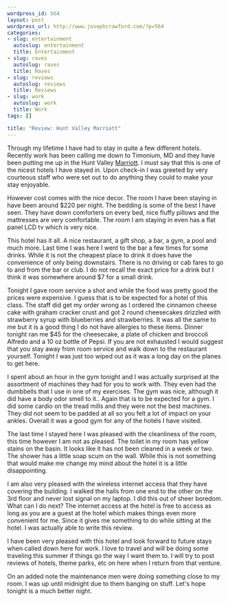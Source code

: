```yaml
--- 
wordpress_id: 564
layout: post
wordpress_url: http://www.josephcrawford.com/?p=564
categories: 
- slug: entertainment
  autoslug: entertainment
  title: Entertainment
- slug: raves
  autoslug: raves
  title: Raves
- slug: reviews
  autoslug: reviews
  title: Reviews
- slug: work
  autoslug: work
  title: Work
tags: []

title: "Review: Hunt Valley Marriott"
---
```


Through my lifetime I have had to stay in quite a few different hotels.  Recently work has been calling me down to Timonium, MD and they have been putting me up in the Hunt Valley [Marriott](http://www.marriott.com/).  I must say that this is one of the nicest hotels I have stayed in.  Upon check-in I was greeted by very courteous staff who were set out to do anything they could to make your stay enjoyable.

However cost comes with the nice decor.  The room I have been staying in have been around $220 per night.  The bedding is some of the best I have seen.  They have down comforters on every bed, nice fluffy pillows and the mattresses are very comfortable.  The room I am staying in even has a flat panel LCD tv which is very nice.
<!--more-->
This hotel has it all.  A nice restaurant, a gift shop, a bar, a gym, a pool and much more.  Last time I was here I went to the bar a few times for some drinks.  While it is not the cheapest place to drink it does have the convenience of only being downstairs.  There is no driving or cab fares to go to and from the bar or club.  I do not recall the exact price for a drink but I think it was somewhere around $7 for a small drink.

Tonight I gave room service a shot and while the food was pretty good the prices were expensive.  I guess that is to be expected for a hotel of this class.  The staff did get my order wrong as I ordered the cinnamon cheese cake with graham cracker crust and got 2 round cheesecakes drizzled with strawberry syrup with blueberries and strawberries.  It was all the same to me but it is a good thing I do not have allergies to these items.  Dinner tonight ran me $45 for the cheesecake, a plate of chicken and broccoli Alfredo and a 10 oz bottle of Pepsi.  If you are not exhausted I would suggest that you stay away from room service and walk down to the restaurant yourself.  Tonight I was just too wiped out as it was a long day on the planes to get here.

I spent about an hour in the gym tonight and I was actually surprised at the assortment of machines they had for you to work with.  They even had the dumbbells that I use in one of my exercises.  The gym was nice, although it did have a body odor smell to it..   Again that is to be expected for a gym.  I did some cardio on the tread mills and they were not the best machines.  They did not seem to be padded at all so you felt a lot of impact on your ankles.  Overall it was a good gym for any of the hotels I have visited.

The last time I stayed here I was pleased with the cleanliness of the room, this time however I am not as pleased.  The toilet in my room has yellow stains on the basin.  It looks like it has not been cleaned in a week or two.  The shower has a little soap scum on the wall.  While this is not something that would make me change my mind about the hotel it is a little disappointing.

I am also very pleased with the wireless internet access that they have covering the building.  I walked the halls from one end to the other on the 3rd floor and never lost signal on my laptop.  I did this out of sheer boredom.  What can I do next?  The internet access at the hotel is free to access as long as you are a guest at the hotel which makes things even more convenient for me.  Since it gives me something to do while sitting at the hotel.  I was actually able to write this review.

I have been very pleased with this hotel and look forward to future stays when called down here for work.  I love to travel and will be doing some traveling this summer if things go the way I want them to.  I will try to post reviews of hotels, theme parks, etc on here when I return from that venture.

On an added note the maintenance men were doing something close to my room.  I was up until midnight due to them banging on stuff.  Let's hope tonight is a much better night.

